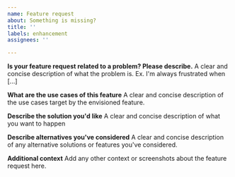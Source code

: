```yaml
---
name: Feature request
about: Something is missing?
title: ''
labels: enhancement
assignees: ''

---
```


**Is your feature request related to a problem? Please describe.**
A clear and concise description of what the problem is. Ex. I'm always frustrated when [...]

**What are the use cases of this feature**
A clear and concise description of the use cases target by the envisioned feature.

**Describe the solution you'd like**
A clear and concise description of what you want to happen

**Describe alternatives you've considered**
A clear and concise description of any alternative solutions or features you've considered.

**Additional context**
Add any other context or screenshots about the feature request here.
